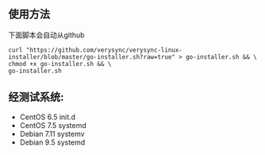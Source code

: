 ## 使用方法
下面脚本会自动从github
```
curl "https://github.com/verysync/verysync-linux-installer/blob/master/go-installer.sh?raw=true" > go-installer.sh && \
chmod +x go-installer.sh && \
go-installer.sh
```

## 经测试系统:
- CentOS 6.5  init.d
- CentOS 7.5  systemd
- Debian 7.11 systemv
- Debian 9.5  systemd
